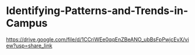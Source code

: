 # Identifying-Patterns-and-Trends-in-Campus
https://drive.google.com/file/d/1CCriWEe0qqEnZBeANO_ubBsFpPwjcEvX/view?usp=share_link
